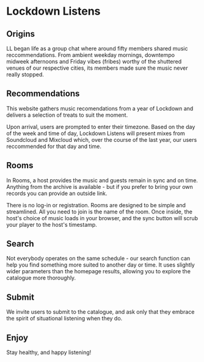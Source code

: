 # Lockdown Listens

## Origins

LL began life as a group chat where around fifty members shared music reccommendations. From ambient weekday mornings, downtempo midweek afternoons and Friday vibes (fribes) worthy of the shuttered venues of our respective cities, its members made sure the music never really stopped.

## Recommendations

This website gathers music recomendations from a year of Lockdown and delivers a selection of treats to suit the moment. 

Upon arrival, users are prompted to enter their timezone. Based on the day of the week and time of day, Lockdown Listens will present mixes from Soundcloud and Mixcloud which, over the course of the last year, our users reccommended for that day and time.

## Rooms

In Rooms, a host provides the music and guests remain in sync and on time. Anything from the archive is available - but if you prefer to bring  your own records you can provide an outside link. 

There is no log-in or registration. Rooms are designed to be simple and streamlined. All you need to join is the name of the room. Once inside, the host's choice of music loads in your browser, and the sync button will scrub your player to the host's timestamp.

## Search

Not everybody  operates on the same schedule - our search function can help you find  something more suited to another day or time. It uses slightly wider parameters than the homepage results, allowing you to explore the catalogue more thoroughly.

## Submit

We invite users to submit to the catalogue, and ask only that they embrace the spirit of situational listening when they do.

## Enjoy

Stay healthy, and happy listening!